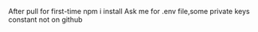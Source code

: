 After pull for first-time
npm i install
Ask me for .env file,some private keys constant not on github
